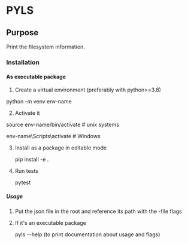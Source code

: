 # PYLS

## Purpose

Print the filesystem information.

### Installation

#### As executable package

1. Create a virtual environment (preferably with python>=3.8)

  python -m venv env-name

2. Activate it

  source env-name/bin/activate # unix systems

  env-name\Scripts\activate # Windows

3. Install as a package in editable mode

   pip install -e .

4. Run tests
 
   pytest



##### Usage

1. Put the json file in the root and reference its path with the -file flags

2. If it's an executable package


    pyls --help (to print documentation about usage and flags)



